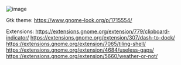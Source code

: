 ![image](https://github.com/user-attachments/assets/53919668-f662-400e-9575-d1a28ab35f1e)


Gtk theme: https://www.gnome-look.org/p/1715554/

Extensions:
https://extensions.gnome.org/extension/779/clipboard-indicator/
https://extensions.gnome.org/extension/307/dash-to-dock/
https://extensions.gnome.org/extension/7065/tiling-shell/
https://extensions.gnome.org/extension/4684/useless-gaps/
https://extensions.gnome.org/extension/5660/weather-or-not/
